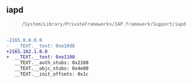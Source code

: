 ## iapd

> `/System/Library/PrivateFrameworks/IAP.framework/Support/iapd`

```diff

-2165.0.0.0.0
-  __TEXT.__text: 0xe10d8
+2165.102.1.0.0
+  __TEXT.__text: 0xe1108
   __TEXT.__auth_stubs: 0x2160
   __TEXT.__objc_stubs: 0x4e80
   __TEXT.__init_offsets: 0x1c

```
